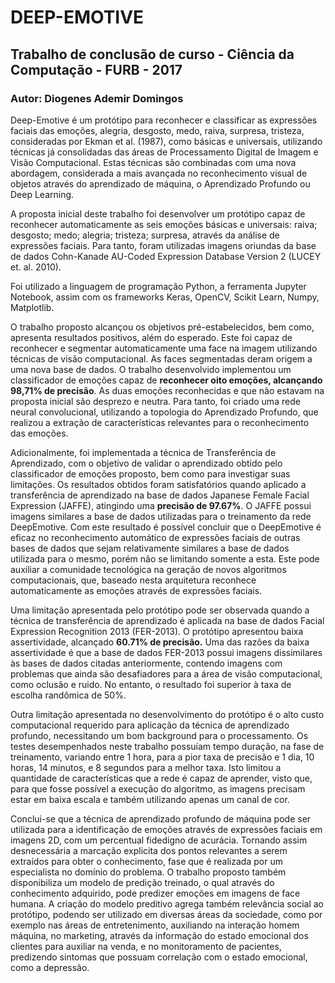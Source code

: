 # DEEP-EMOTIVE

## Trabalho de conclusão de curso - Ciência da Computação  - FURB - 2017
### Autor: Diogenes Ademir Domingos<br>

Deep-Emotive é um protótipo para reconhecer e classificar as expressões faciais das emoções, alegria, desgosto, medo, raiva, surpresa,
tristeza, consideradas por Ekman et al. (1987), como básicas e universais, utilizando técnicas já consolidadas das áreas de 
Processamento Digital de Imagem e Visão Computacional. Estas técnicas são combinadas com uma nova abordagem, considerada a mais avançada
no reconhecimento visual de objetos através do aprendizado de máquina, o Aprendizado Profundo ou Deep Learning.

<p>A proposta inicial deste trabalho foi desenvolver um protótipo capaz de reconhecer automaticamente as seis emoções básicas e universais: 
raiva; desgosto; medo; alegria; tristeza; surpresa, através da análise de expressões faciais. Para tanto, foram utilizadas imagens oriundas
da base de dados Cohn-Kanade AU-Coded Expression Database Version 2 (LUCEY et. al. 2010).</p>

<p>Foi utilizado a linguagem de programação Python, a ferramenta Jupyter Notebook, assim com os frameworks Keras, OpenCV, Scikit Learn, 
Numpy, Matplotlib.</p>

<p>O trabalho proposto alcançou os objetivos pré-estabelecidos, bem como, apresenta resultados positivos, além do esperado. 
Este foi capaz de reconhecer e segmentar automaticamente uma face na imagem utilizando técnicas de visão computacional. 
As faces segmentadas deram origem a uma nova base de dados. O trabalho desenvolvido implementou um classificador de emoções capaz de 
<b>reconhecer oito emoções, alcançando 98,71% de precisão</b>. As duas emoções reconhecidas e que não estavam na proposta inicial são desprezo 
e neutra. Para tanto, foi criado uma rede neural convolucional, utilizando a topologia do Aprendizado Profundo, que realizou a 
extração de características relevantes para o reconhecimento das emoções.</p>

<p>Adicionalmente, foi implementada a técnica de Transferência de Aprendizado, com o objetivo de validar o aprendizado obtido pelo 
classificador de emoções proposto, bem como para investigar suas limitações. Os resultados obtidos foram satisfatórios quando 
aplicado a transferência de aprendizado na base de dados Japanese Female Facial Expression (JAFFE), atingindo uma <b>precisão de 97.67%</b>. 
O JAFFE possui imagens similares a base de dados utilizadas para o treinamento da rede DeepEmotive. 
Com este resultado é possível concluir que o DeepEmotive é eficaz no reconhecimento automático de expressões faciais de outras 
bases de dados que sejam relativamente similares a base de dados utilizada para o mesmo, porém não se limitando somente a esta. 
Este pode auxiliar a comunidade tecnológica na geração de novos algoritmos computacionais, que, baseado nesta arquitetura reconhece 
automaticamente as emoções através de expressões faciais.</p>

<p>Uma limitação apresentada pelo protótipo pode ser observada quando a técnica de transferência de aprendizado é aplicada 
na base de dados Facial Expression Recognition 2013 (FER-2013). O protótipo apresentou baixa assertividade, alcançado <b>60.71% de 
precisão.</b> Uma das razões da baixa assertividade é que a base de dados FER-2013 possui imagens dissimilares às bases de dados citadas anteriormente, 
contendo imagens com problemas que ainda são desafiadores para a área de visão computacional, como oclusão e ruido. No entanto, 
o resultado foi superior à taxa de escolha randômica de 50%.</p>

<p>Outra limitação apresentada no desenvolvimento do protótipo é o alto custo computacional requerido para aplicação da técnica de 
aprendizado profundo, necessitando um bom background para o processamento. Os testes desempenhados neste trabalho possuíam tempo duração, 
na fase de treinamento, variando entre 1 hora, para a pior taxa de precisão e 1 dia, 10 horas, 14 minutos, e 8 segundos para a melhor taxa.
Isto limitou a quantidade de características que a rede é capaz de aprender, visto que, para que fosse possível a execução do algoritmo, 
as imagens precisam estar em baixa escala e também utilizando apenas um canal de cor.</p>

<p>Conclui-se que a técnica de aprendizado profundo de máquina pode ser utilizada para a identificação de emoções através de expressões
faciais em imagens 2D, com um percentual fidedigno de acurácia. Tornando assim desnecessária a marcação explicita dos pontos relevantes
a serem extraídos para obter o conhecimento, fase que é realizada por um especialista no domínio do problema.
O trabalho proposto também disponibiliza um modelo de predição treinado, o qual através do conhecimento adquirido, pode predizer emoções
em imagens de face humana. A criação do modelo preditivo agrega também relevância social ao protótipo, podendo ser utilizado em diversas 
áreas da sociedade, como por exemplo nas áreas de entretenimento, auxiliando na interação homem máquina, no marketing, através da 
informação do estado emocional dos clientes para auxiliar na venda, e no monitoramento de pacientes, predizendo sintomas que possuam 
correlação com o estado emocional, como a depressão.</p>
